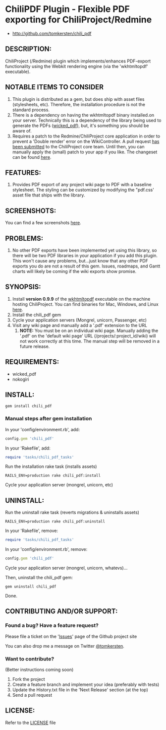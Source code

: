 # ChiliPDF Plugin - Flexible PDF exporting for ChiliProject/Redmine

* http://github.com/tomkersten/chili_pdf

## DESCRIPTION:

ChiliProject (/Redmine) plugin which implements/enhances PDF-export functionality using the Webkit rendering engine (via the 'wkhtmltopdf' executable).

## NOTABLE ITEMS TO CONSIDER

1. This plugin is distributed as a gem, but does ship with asset files
   (stylesheets, etc). Therefore, the installation procedure is not
   the standard process.
1. There is a dependency on having the wkhtmltopdf binary installed.on your
   server. Technically this is a dependency of the library being used to
   generate the PDFs ([wicked_pdf](https://github.com/mileszs/wicked_pdf)),
   but, it's something you should be aware of.
1. Requires a patch to the Redmine/ChiliProject core application in order to
   prevent a 'Double render' error on the WikiController. A pull request
   [has been submitted](https://github.com/chiliproject/chiliproject/pull/62)
   to the ChiliProject core team. Until then, you can manually apply the (small)
   patch to your app if you like. The changeset can be found
   [here](https://github.com/tomkersten/chiliproject/commit/b4e345dca9d72d8af9e8326c7cd8642e550be379).

## FEATURES:

1. Provides PDF export of any project wiki page to PDF with a baseline
  stylesheet. The styling can be customized by modifying the "pdf.css'
  asset file that ships with the library.

## SCREENSHOTS:

You can find a few screenshots [here](http://www.flickr.com/photos/tomkersten/sets/72157626827940413/).

## PROBLEMS:

1. No other PDF exports have been implemented yet using this library, so there will
   be two PDF libraries in your application if you add this plugin. This won't cause
   any problems, but...just know that any other PDF exports you do are not a result
   of this gem. Issues, roadmaps, and Gantt charts will likely be coming if the
   wiki exports show promise.

## SYNOPSIS:

1. Install **version 0.9.9** of the [wkhtmltopdf](http://wkhtmltopdf.googlecode.com/) executable on the machine
   hosting ChiliProject. You can find binaries for Mac, Windows, and Linux [here](http://code.google.com/p/wkhtmltopdf/downloads/list).
1. Install the chili\_pdf gem
1. Cycle your application servers (Mongrel, unicorn, Passenger, etc)
1. Visit any wiki page and manually add a '.pdf' extension to the URL
   1. **NOTE:** You must be on an individual wiki page. Manually adding
      the '.pdf' on the 'default wiki page' URL (/projects/:project_id/wiki)
      will not work correctly at this time. The manual step will be removed
      in a future release.

## REQUIREMENTS:

* wicked\_pdf
* nokogiri

## INSTALL:

```
gem install chili_pdf
```

### Manual steps after gem installation

In your 'config/environment.rb', add:

``` ruby
config.gem 'chili_pdf'
```

In your 'Rakefile', add:

``` ruby
require 'tasks/chili_pdf_tasks'
```

Run the installation rake task (installs assets)

```
RAILS_ENV=production rake chili_pdf:install
```

Cycle your application server (mongrel, unicorn, etc)

## UNINSTALL:

Run the uninstall rake task (reverts migrations & uninstalls assets)

```
RAILS_ENV=production rake chili_pdf:uninstall
```

In your 'Rakefile', remove:

``` ruby
require 'tasks/chili_pdf_tasks'
```

In your 'config/environment.rb', remove:

``` ruby
config.gem 'chili_pdf'
```

Cycle your application server (mongrel, unicorn, whatevs)...

Then, uninstall the chili_pdf gem:

```
gem uninstall chili_pdf
```

Done.

## CONTRIBUTING AND/OR SUPPORT:

### Found a bug? Have a feature request?

Please file a ticket on the '[Issues](https://github.com/tomkersten/chili_pdf/issues)'
page of the Github project site

You can also drop me a message on Twitter [@tomkersten](http://twitter.com/tomkersten).

### Want to contribute?

(Better instructions coming soon)

1. Fork the project
1. Create a feature branch and implement your idea (preferably with
   tests)
1. Update the History.txt file in the 'Next Release' section (at the top)
1. Send a pull request

## LICENSE:

Refer to the [LICENSE](https://github.com/tomkersten/chili_pdf/blob/master/LICENSE) file
